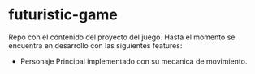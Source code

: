 # futuristic-game

Repo con el contenido del proyecto del juego. Hasta el momento se encuentra en desarrollo con las siguientes features:

* Personaje Principal implementado con su mecanica de movimiento.